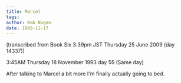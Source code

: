 ```yaml
---
title: Marcel
tags: 
author: Rob Nugen
date: 1993-11-17
---
```


<!-- tags: -->
<!-- events: -->
<!-- people: Marcel -->
<!-- locations: West Gray #3 -->
<p class="note">(transcribed from Book Six 3:39pm JST Thursday 25 June 2009 (day 14337))</p>

<p class="date">3:45AM Thursday 18 November 1993 day 55 (Same day)</p>

<p>After talking to Marcel a bit more I'm finally actually going to bed.</p>
